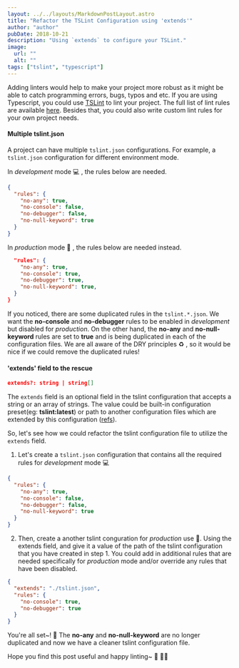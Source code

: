 ```yaml
---
layout: ../../layouts/MarkdownPostLayout.astro
title: "Refactor the TSLint Configuration using 'extends'"
author: "author"
pubDate: 2018-10-21
description: "Using `extends` to configure your TSLint."
image:
  url: ""
  alt: ""
tags: ["tslint", "typescript"]
---
```


Adding linters would help to make your project more robust as it might be able to catch programming errors, bugs, typos and etc. If you are using Typescript, you could use [TSLint](https://palantir.github.io/tslint/) to lint your project. The full list of lint rules are available [here](https://palantir.github.io/tslint/rules/). Besides that, you could also write custom lint rules for your own project needs.

#### Multiple tslint.json

A project can have multiple `tslint.json` configurations. For example, a `tslint.json` configuration for different environment mode.

In _development_ mode :computer: , the rules below are needed.

```json
{
  "rules": {
    "no-any": true,
    "no-console": false,
    "no-debugger": false,
    "no-null-keyword": true
  }
}
```

In _production_ mode :rocket: , the rules below are needed instead.

```json
  "rules": {
    "no-any": true,
    "no-console": true,
    "no-debugger": true,
    "no-null-keyword": true,
  }
}
```

If you noticed, there are some duplicated rules in the `tslint.*.json`. We want the **no-console** and **no-debugger** rules to be enabled in _development_ but disabled for _production_. On the other hand, the **no-any** and **no-null-keyword** rules are set to **true** and is being duplicated in each of the configuration files. We are all aware of the DRY principles :recycle: , so it would be nice if we could remove the duplicated rules!

#### 'extends' field to the rescue

```json
extends?: string | string[]
```

The `extends` field is an optional field in the tslint configuration that accepts a string or an array of strings. The value could be built-in configuration preset(eg: **tslint:latest**) or path to another configuration files which are extended by this configuration ([refs](https://palantir.github.io/tslint/usage/configuration/)).

So, let's see how we could refactor the tslint configuration file to utilize the `extends` field.

1. Let's create a `tslint.json` configuration that contains all the required rules for _development_ mode :computer:

```json
{
  "rules": {
    "no-any": true,
    "no-console": false,
    "no-debugger": false,
    "no-null-keyword": true
  }
}
```

2. Then, create a another tslint conguration for _production_ use :rocket:. Using the extends field, and give it a value of the path of the tslint configuration that you have created in step 1. You could add in additional rules that are needed specifically for _production_ mode and/or override any rules that have been disabled.

```json
{
  "extends": "./tslint.json",
  "rules": {
    "no-console": true,
    "no-debugger": true
  }
}
```

You're all set~! :tada: The **no-any** and **no-null-keyword** are no longer duplicated and now we have a cleaner tslint configuration file.

Hope you find this post useful and happy linting~ :police_car: :policeman:
